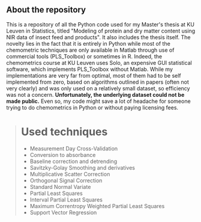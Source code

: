 ## About the repository
This is a repository of all the Python code used for my Master's thesis at KU Leuven in Statistics,
titled "Modeling of protein and dry matter content using NIR data of insect feed and products". It also includes the
thesis itself. The novelty lies in the fact that it is entirely in Python while most of the chemometric techniques are only available in Matlab
through use of commercial tools (PLS_Toolbox) or sometimes in R. Indeed, the chemometrics course at KU Leuven uses Solo, an expensive GUI statistical software,
which implements PLS_Toolbox without Matlab. While my implementations are very far from optimal, most of them had to be self implemented from zero, based on algorithms outlined
in papers (often not very clearly) and was only used on a relatively small dataset, so efficiency was not a concern. **Unfortunately, the underlying dataset could not be made public.** Even so, my code might save a lot of headache for someone trying to do chemometrics in Python or without paying licensing fees.

># Used techniques
> - Measurement Day Cross-Validation
> - Conversion to absorbance
> - Baseline correction and detrending
> - Savitzky-Golay Smoothing and derivatives
> - Multiplicative Scatter Correction
> - Orthogonal Signal Correction
> - Standard Normal Variate
> - Partial Least Squares
> - Interval Partial Least Squares
> - Maximum Correntropy Weighted Partial Least Squares
> - Support Vector Regression
>
